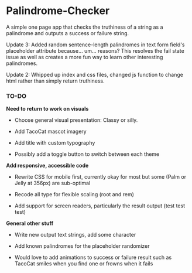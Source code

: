 # Palindrome-Checker
A simple one page app that checks the truthiness of a string as a palindrome and outputs a success or failure string.

Update 3: Added random sentence-length palindromes in text form field's placeholder attribute because... um... reasons? This resolves the fail state issue as well as creates a more fun way to learn other interesting palindromes.

Update 2: Whipped up index and css files, changed js function to change html rather than simply return truthiness.

### TO-DO

**Need to return to work on visuals**

- Choose general visual presentation: Classy or silly.

- Add TacoCat mascot imagery

- Add title with custom typography

- Possibly add a toggle button to switch between each theme

**Add responsive, accessible code**

- Rewrite CSS for mobile first, currently okay for most but some (Palm or Jelly at 356px) are sub-optimal

- Recode all type for flexible scaling (root and rem)

- Add support for screen readers, particularly the result output (test test test)

**General other stuff**

- Write new output text strings, add some character

- Add known palindromes for the placeholder randomizer

- Would love to add animations to success or failure result such as TacoCat smiles when you find one or frowns when it fails
